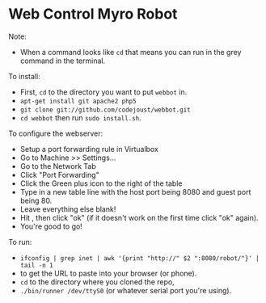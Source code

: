 Web Control Myro Robot
====

Note:
* When a command looks like `cd` that means you can run in the grey command in the terminal.

To install: 
* First, `cd` to the directory you want to put `webbot` in.
* `apt-get install git apache2 php5`
* `git clone git://github.com/codejoust/webbot.git` 
* `cd webbot` then run `sudo install.sh`.

To configure the webserver:
* Setup a port forwarding rule in Virtualbox
* Go to Machine >> Settings...
* Go to the Network Tab
* Click "Port Forwarding"
* Click the Green plus icon to the right of the table
* Type in a new table line with the host port being 8080 and guest port being 80.
* Leave everything else blank!
* Hit <tab>, then click "ok" (if it doesn't work on the first time click "ok" again).
* You're good to go!

To run: 
* `ifconfig | grep inet | awk '{print "http://" $2 ":8080/robot/"}' | tail -n 1` 
* to get the URL to paste into your browser (or phone).
* `cd` to the directory where you cloned the repo,
* `./bin/runner /dev/ttyS0` (or whatever serial port you're using).



